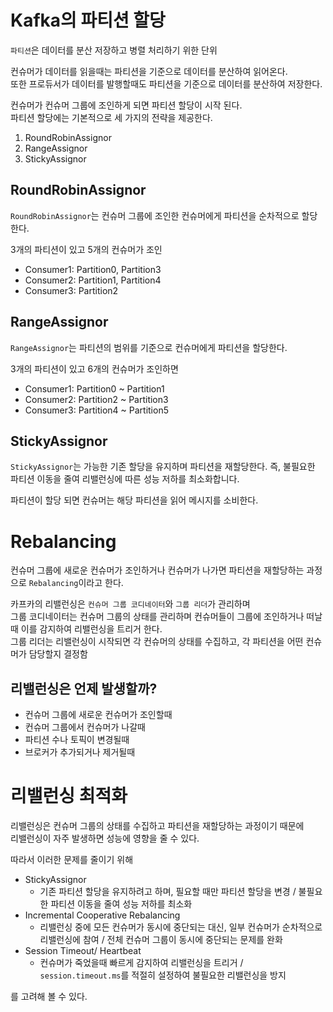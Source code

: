 # Kafka의 파티션 할당

`파티션`은 데이터를 분산 저장하고 병렬 처리하기 위한 단위

컨슈머가 데이터를 읽을때는 파티션을 기준으로 데이터를 분산하여 읽어온다.  
또한 프로듀서가 데이터를 발행할때도 파티션을 기준으로 데이터를 분산하여 저장한다.  

컨슈머가 컨슈머 그룹에 조인하게 되면 파티션 할당이 시작 된다.  
파티션 할당에는 기본적으로 세 가지의 전략을 제공한다.  

1. RoundRobinAssignor
2. RangeAssignor
3. StickyAssignor

## RoundRobinAssignor

`RoundRobinAssignor`는 컨슈머 그룹에 조인한 컨슈머에게 파티션을 순차적으로 할당한다.

3개의 파티션이 있고 5개의 컨슈머가 조인

- Consumer1: Partition0, Partition3
- Consumer2: Partition1, Partition4
- Consumer3: Partition2

## RangeAssignor

`RangeAssignor`는 파티션의 범위를 기준으로 컨슈머에게 파티션을 할당한다.

3개의 파티션이 있고 6개의 컨슈머가 조인하면

- Consumer1: Partition0 ~ Partition1
- Consumer2: Partition2 ~ Partition3
- Consumer3: Partition4 ~ Partition5

## StickyAssignor

`StickyAssignor`는 가능한 기존 할당을 유지하며 파티션을 재할당한다.
즉, 불필요한 파티션 이동을 줄여 리밸런싱에 따른 성능 저하를 최소화합니다.

파티션이 할당 되면 컨슈머는 해당 파티션을 읽어 메시지를 소비한다.

# Rebalancing

컨슈머 그룹에 새로운 컨슈머가 조인하거나 컨슈머가 나가면 파티션을 재할당하는 과정으로 `Rebalancing`이라고 한다.

카프카의 리밸런싱은 `컨슈머 그룹 코디네이터`와 `그룹 리더`가 관리하며  
그룹 코디네이터는 컨슈머 그룹의 상태를 관리하며 컨슈머들이 그룹에 조인하거나 떠날때 이를 감지하여 리밸런싱을 트리거 한다.  
그룹 리더는 리밸런싱이 시작되면 각 컨슈머의 상태를 수집하고, 각 파티션을 어떤 컨슈머가 담당할지 결정함  

## 리밸런싱은 언제 발생할까?

- 컨슈머 그룹에 새로운 컨슈머가 조인할때
- 컨슈머 그룹에서 컨슈머가 나갈때
- 파티션 수나 토픽이 변경될때
- 브로커가 추가되거나 제거될때

# 리밸런싱 최적화

리밸런싱은 컨슈머 그룹의 상태를 수집하고 파티션을 재할당하는 과정이기 때문에  
리밸런싱이 자주 발생하면 성능에 영향을 줄 수 있다. 

따라서 이러한 문제를 줄이기 위해 

- StickyAssignor
  - 기존 파티션 할당을 유지하려고 하며, 필요할 때만 파티션 할당을 변경 / 불필요한 파티션 이동을 줄여 성능 저하를 최소화
- Incremental Cooperative Rebalancing 
  - 리밸런싱 중에 모든 컨슈머가 동시에 중단되는 대신, 일부 컨슈머가 순차적으로 리밸런싱에 참여 / 전체 컨슈머 그룹이 동시에 중단되는 문제를 완화
- Session Timeout/ Heartbeat
  - 컨슈머가 죽었을때 빠르게 감지하여 리밸런싱을 트리거 / `session.timeout.ms`를 적절히 설정하여 불필요한 리밸런싱을 방지  

를 고려해 볼 수 있다.